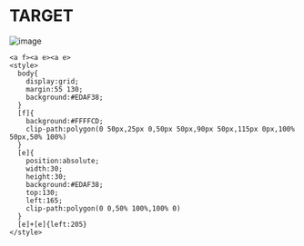 # TARGET

![image](https://github.com/user-attachments/assets/5ddc2f4e-d53e-40a7-ad45-a2c14cd46c18)

```
<a f><a e><a e>
<style>
  body{
    display:grid;
    margin:55 130;
    background:#EDAF38;
  }
  [f]{
    background:#FFFFCD;
    clip-path:polygon(0 50px,25px 0,50px 50px,90px 50px,115px 0px,100% 50px,50% 100%)
  }
  [e]{
    position:absolute;
    width:30;
    height:30;
    background:#EDAF38;
    top:130;
    left:165;
    clip-path:polygon(0 0,50% 100%,100% 0)
  }
  [e]+[e]{left:205}
</style>
```
